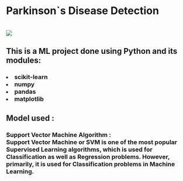 <h1> Parkinson`s Disease Detection</h1><br>
<img src="https://github.com/Avinash300802/ML-hackathon-Parkinsons-Disease-Detection/blob/main/1.png">

<h2>This is a ML project done using Python and its modules:</h2><h3><li>scikit-learn</li><li>numpy</li><li>pandas</li><li>matplotlib</h3>

<h2>Model used : </h2><h3><p>Support Vector Machine Algorithm :<br>
Support Vector Machine or SVM is one of the most popular Supervised Learning algorithms, which is used for Classification as well as Regression problems. However, primarily, it is used for Classification problems in Machine Learning.</p></h3>
